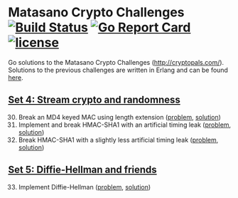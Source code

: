 # Matasano Crypto Challenges [![Build Status](https://travis-ci.org/Metalnem/cryptopals-go.svg?branch=master)](https://travis-ci.org/Metalnem/cryptopals-go) [![Go Report Card](https://goreportcard.com/badge/github.com/metalnem/cryptopals-go)](https://goreportcard.com/report/github.com/metalnem/cryptopals-go) [![license](https://img.shields.io/badge/license-MIT-blue.svg?style=flat)](https://raw.githubusercontent.com/metalnem/cryptopals-go/master/LICENSE)

Go solutions to the Matasano Crypto Challenges (<http://cryptopals.com/>). Solutions to the previous challenges are written in Erlang and can be found [here](https://github.com/Metalnem/cryptopals).

## [Set 4: Stream crypto and randomness](http://cryptopals.com/sets/4/)

30. Break an MD4 keyed MAC using length extension ([problem](http://cryptopals.com/sets/4/challenges/30), [solution](https://github.com/Metalnem/cryptopals-go/blob/master/challenge30.go))
31. Implement and break HMAC-SHA1 with an artificial timing leak ([problem](http://cryptopals.com/sets/4/challenges/31), [solution](https://github.com/Metalnem/cryptopals-go/blob/master/challenge31.go))
32. Break HMAC-SHA1 with a slightly less artificial timing leak ([problem](http://cryptopals.com/sets/4/challenges/32), [solution](https://github.com/Metalnem/cryptopals-go/blob/master/challenge32.go))

## [Set 5: Diffie-Hellman and friends](http://cryptopals.com/sets/5/)

33. Implement Diffie-Hellman ([problem](http://cryptopals.com/sets/5/challenges/33), [solution](https://github.com/Metalnem/cryptopals-go/blob/master/challenge33.go))
